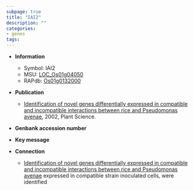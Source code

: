 ```yaml
---
subpage: true
title: "IAI2"
description: ""
categories:
- genes
tags: 
---
```


* **Information**  
    + Symbol: IAI2  
    + MSU: [LOC_Os01g04050](http://rice.plantbiology.msu.edu/cgi-bin/ORF_infopage.cgi?orf=LOC_Os01g04050)  
    + RAPdb: [Os01g0132000](http://rapdb.dna.affrc.go.jp/viewer/gbrowse_details/irgsp1?name=Os01g0132000)  

* **Publication**  
    + [Identification of novel genes differentially expressed in compatible and incompatible interactions between rice and Pseudomonas avenae](http://www.ncbi.nlm.nih.gov/pubmed?term=Identification+of+novel+genes+differentially+expressed+in+compatible+and+incompatible+interactions+between+rice+and+Pseudomonas+avenae%5BTitle%5D), 2002, Plant Science.

* **Genbank accession number**  

* **Key message**  

* **Connection**  
    + [Identification of novel genes differentially expressed in compatible and incompatible interactions between rice and Pseudomonas avenae](CAI1) expressed in compatible strain inoculated cells, were identified



